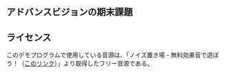 ## アドバンスビジョンの期末課題

## ライセンス
このデモプログラムで使用している音源は、「ノイズ置き場 - 無料効果音で遊ぼう！（[このリンク](https://taira-komori.jpn.org/transfer01.html)）」より取得したフリー音源である。

<!--
**shiba9317/shiba9317** is a ✨ _special_ ✨ repository because its `README.md` (this file) appears on your GitHub profile.

Here are some ideas to get you started:

- 🔭 I’m currently working on ...
- 🌱 I’m currently learning ...
- 👯 I’m looking to collaborate on ...
- 🤔 I’m looking for help with ...
- 💬 Ask me about ...
- 📫 How to reach me: ...
- 😄 Pronouns: ...
- ⚡ Fun fact: ...
-->
